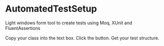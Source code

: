 # AutomatedTestSetup
Light windows form tool to create tests using Moq, XUnit and FluentAssertions

Copy your class into the text box. 
Click the button.
Get your test structure.
